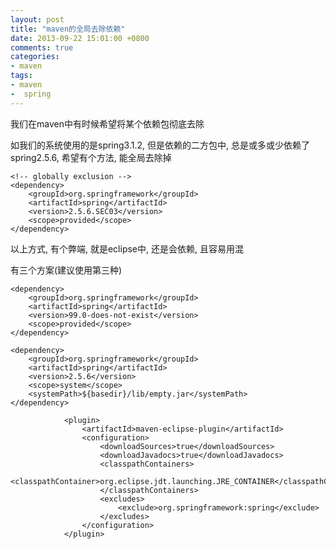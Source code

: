 ```yaml
---
layout: post
title: "maven的全局去除依赖"
date: 2013-09-22 15:01:00 +0800
comments: true
categories:
- maven
tags:
- maven
-  spring
---
```


我们在maven中有时候希望将某个依赖包彻底去除


如我们的系统使用的是spring3.1.2, 但是依赖的二方包中, 总是或多或少依赖了spring2.5.6, 希望有个方法, 能全局去除掉


```
<!-- globally exclusion -->
<dependency>
	<groupId>org.springframework</groupId>
	<artifactId>spring</artifactId>
	<version>2.5.6.SEC03</version>
	<scope>provided</scope>
</dependency>
```

以上方式, 有个弊端, 就是eclipse中, 还是会依赖, 且容易用混


有三个方案(建议使用第三种)
```
<dependency>
	<groupId>org.springframework</groupId>
	<artifactId>spring</artifactId>
	<version>99.0-does-not-exist</version>
	<scope>provided</scope>
</dependency>
```

```
<dependency>
	<groupId>org.springframework</groupId>
	<artifactId>spring</artifactId>
	<version>2.5.6</version>
	<scope>system</scope>
	<systemPath>${basedir}/lib/empty.jar</systemPath>
</dependency>
```

```
			<plugin>
				<artifactId>maven-eclipse-plugin</artifactId>
				<configuration>
					<downloadSources>true</downloadSources>
					<downloadJavadocs>true</downloadJavadocs>
					<classpathContainers>
						<classpathContainer>org.eclipse.jdt.launching.JRE_CONTAINER</classpathContainer>
					</classpathContainers>
					<excludes>
						<exclude>org.springframework:spring</exclude>
					</excludes>
				</configuration>
			</plugin>
```





